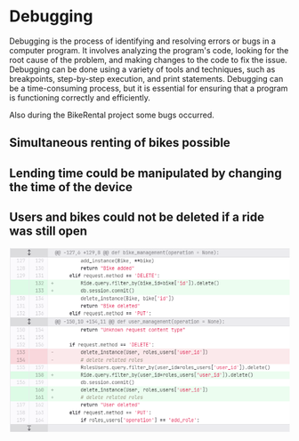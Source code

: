 # Debugging
Debugging is the process of identifying and resolving errors or bugs in a computer program. It involves analyzing the program's code, looking for the root cause of the problem, and making changes to the code to fix the issue. Debugging can be done using a variety of tools and techniques, such as breakpoints, step-by-step execution, and print statements. Debugging can be a time-consuming process, but it is essential for ensuring that a program is functioning correctly and efficiently.

Also during the BikeRental project some bugs occurred.

## Simultaneous renting of bikes possible



## Lending time could be manipulated by changing the time of the device



## Users and bikes could not be deleted if a ride was still open
![bugfixing_3.png](./bugfixing_3.png)
